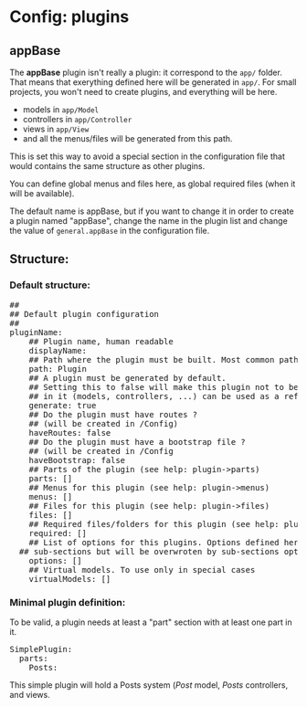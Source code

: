 # Config: plugins

## appBase
The **appBase** plugin isn't really a plugin: it correspond to the `app/` folder. That means that exerything defined here will be generated in `app/`.
For small projects, you won't need to create plugins, and everything will be here.

 * models in `app/Model`
 * controllers in `app/Controller`
 * views in `app/View`
 * and all the menus/files will be generated from this path.

This is set this way to avoid a special section in the configuration file that would contains the same structure as other plugins.

You can define global menus and files here, as global required files (when it will be available).

The default name is appBase, but if you want to change it in order to create a plugin named "appBase", change the name in the plugin list and change the value of `general.appBase` in the configuration file.

## Structure:

### Default structure:
<pre class="syntax yaml">
##
## Default plugin configuration
##
pluginName:
	## Plugin name, human readable
	displayName:
	## Path where the plugin must be built. Most common pathes are 'app::Plugin' or 'plugins'
	path: Plugin
	## A plugin must be generated by default.
	## Setting this to false will make this plugin not to be built, but all items
	## in it (models, controllers, ...) can be used as a reference by other plugins/items.
	generate: true
	## Do the plugin must have routes ?
	## (will be created in <path>/Config)
	haveRoutes: false
	## Do the plugin must have a bootstrap file ?
	## (will be created in <path>/Config
	haveBootstrap: false
	## Parts of the plugin (see help: plugin->parts)
	parts: []
	## Menus for this plugin (see help: plugin->menus)
	menus: []
	## Files for this plugin (see help: plugin->files)
	files: []
	## Required files/folders for this plugin (see help: plugins->required)
	required: []
	## List of options for this plugins. Options defined here will be available in
  ## sub-sections but will be overwroten by sub-sections options.
	options: []
	## Virtual models. To use only in special cases
	virtualModels: []
</pre>

### Minimal plugin definition:
To be valid, a plugin needs at least a "part" section with at least one part in it.
<pre class="syntax yaml">
SimplePlugin:
  parts:
    Posts:
</pre>
This simple plugin will hold a Posts system (*Post* model, *Posts* controllers, and views.
